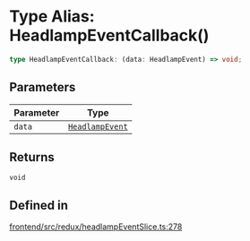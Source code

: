 # Type Alias: HeadlampEventCallback()

```ts
type HeadlampEventCallback: (data: HeadlampEvent) => void;
```

## Parameters

| Parameter | Type |
| ------ | ------ |
| `data` | [`HeadlampEvent`](../interfaces/HeadlampEvent.md) |

## Returns

`void`

## Defined in

[frontend/src/redux/headlampEventSlice.ts:278](https://github.com/headlamp-k8s/headlamp/blob/2481a1c9f2b4a69a9320466e7a455215b14b97b0/frontend/src/redux/headlampEventSlice.ts#L278)
